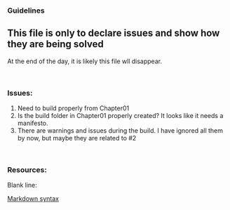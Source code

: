 ### Guidelines

## This file is only to declare issues and show how they are being solved
At the end of the day, it is likely this file wll disappear.

&nbsp;
### Issues:
1. Need to build properly from Chapter01
2. Is the build folder in Chapter01 properly created? It looks like it needs a manifesto.
3. There are warnings and issues during the build. I have ignored all them by now, but maybe they are related to #2

&nbsp;
### Resources:
Blank line:    &nbsp;


[Markdown syntax](https://www.markdownguide.org/basic-syntax/)
